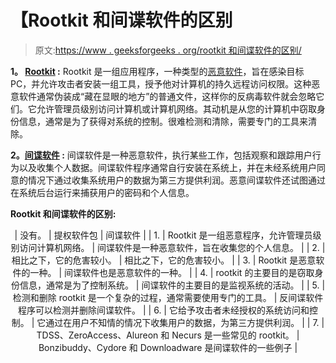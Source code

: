# 【Rootkit 和间谍软件的区别

> 原文:[https://www . geeksforgeeks . org/rootkit 和间谍软件的区别/](https://www.geeksforgeeks.org/difference-between-rootkit-and-spyware/)

**1。 [Rootkit](https://www.geeksforgeeks.org/malware-and-its-types/) :**
Rootkit 是一组应用程序，一种类型的[恶意软件](https://www.geeksforgeeks.org/malware-and-its-types/)，旨在感染目标 PC，并允许攻击者安装一组工具，授予他对计算机的持久远程访问权限。这种恶意软件通常伪装成“藏在显眼的地方”的普通文件，这样你的反病毒软件就会忽略它们。它允许管理员级别访问计算机或计算机网络。其动机是从您的计算机中窃取身份信息，通常是为了获得对系统的控制。很难检测和清除，需要专门的工具来清除。

**2。[间谍软件](https://www.geeksforgeeks.org/threats-to-information-security/) :**
间谍软件是一种恶意软件，执行某些工作，包括观察和跟踪用户行为以及收集个人数据。间谍软件程序通常自行安装在系统上，并在未经系统用户同意的情况下通过收集系统用户的数据为第三方提供利润。恶意间谍软件还试图通过在系统后台运行来捕获用户的密码和个人信息。

**Rootkit 和间谍软件的区别:**

<center>

| 没有。 | 提权软件包 | 间谍软件 |
| 1. | Rootkit 是一组恶意程序，允许管理员级别访问计算机网络。 | 间谍软件是一种恶意软件，旨在收集您的个人信息。 |
| 2. | 相比之下，它的危害较小。 | 相比之下，它的危害较小。 |
| 3. | Rootkit 是恶意软件的一种。 | 间谍软件也是恶意软件的一种。 |
| 4. | rootkit 的主要目的是窃取身份信息，通常是为了控制系统。 | 间谍软件的主要目的是监视系统的活动。 |
| 5. | 检测和删除 rootkit 是一个复杂的过程，通常需要使用专门的工具。 | 反间谍软件程序可以检测并删除间谍软件。 |
| 6. | 它给予攻击者未经授权的系统访问和控制。 | 它通过在用户不知情的情况下收集用户的数据，为第三方提供利润。 |
| 7. | TDSS、ZeroAccess、Alureon 和 Necurs 是一些常见的 rootkit。 | Bonzibuddy、Cydore 和 Downloadware 是间谍软件的一些例子 |

</center>